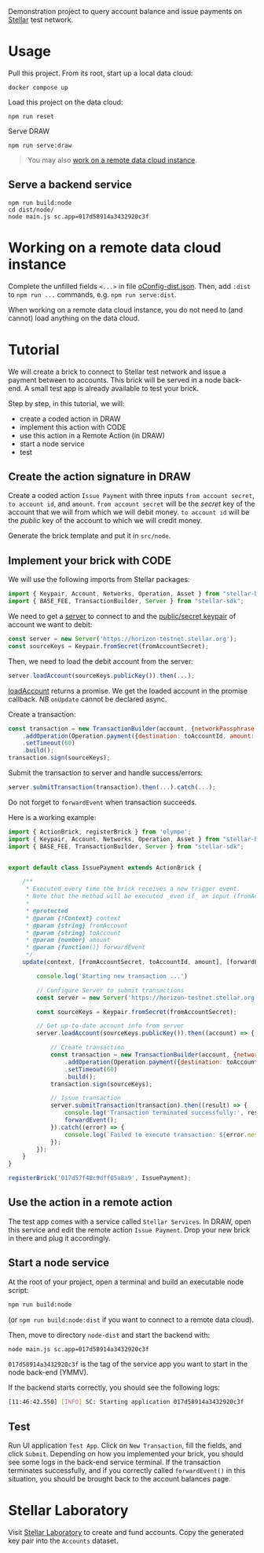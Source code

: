 Demonstration project to query account balance and issue payments on [Stellar](https://www.stellar.org/) test network.

# Usage
Pull this project. From its root, start up a local data cloud:
```
docker compose up
```

Load this project on the data cloud:
```
npm run reset
```

Serve DRAW
```
npm run serve:draw
```

> You may also [work on a remote data cloud instance](#working-on-a-remote-data-cloud-instance).

## Serve a backend service
```
npm run build:node
cd dist/node/
node main.js sc.app=017d58914a3432920c3f
```

# Working on a remote data cloud instance
Complete the unfilled fields `<...>` in file [oConfig-dist.json](res/oConfig-dist.json).
Then, add `:dist` to `npm run ...` commands, e.g. `npm run serve:dist`.

When working on a remote data cloud instance, you do not need to (and cannot) load anything on the data cloud.

# Tutorial
We will create a brick to connect to Stellar test network and issue a payment between to accounts. This brick will be served in a node back-end. A small test app is already available to test your brick.

Step by step, in this tutorial, we will:
- create a coded action in DRAW
- implement this action with CODE
- use this action in a Remote Action (in DRAW)
- start a node service
- test

## Create the action signature in DRAW
Create a coded action `Issue Payment` with three inputs `from account secret`, `to account id`, and `amount`. `from account secret` will be the _secret_ key of the account that we will from which we will debit money. `to account id` will be the _public_ key of the account to which we will credit money.

Generate the brick template and put it in `src/node`.

## Implement your brick with CODE

We will use the following imports from Stellar packages:
```js
import { Keypair, Account, Networks, Operation, Asset } from "stellar-base";
import { BASE_FEE, TransactionBuilder, Server } from "stellar-sdk";
```

We need to get a [server](https://stellar.github.io/js-stellar-sdk/Server.html) to connect to and the [public/secret keypair](https://stellar.github.io/js-stellar-sdk/Keypair.html) of account we want to debit:
```js
const server = new Server('https://horizon-testnet.stellar.org');
const sourceKeys = Keypair.fromSecret(fromAccountSecret);
```

Then, we need to load the debit account from the server:

```js
server.loadAccount(sourceKeys.publicKey()).then(...);
```
[loadAccount](https://stellar.github.io/js-stellar-sdk/Server.html#loadAccount) returns a promise. We get the loaded account in the promise callback. _NB_ `onUpdate` cannot be declared async.

Create a transaction:
```js
const transaction = new TransactionBuilder(account, {networkPassphrase: Networks.TESTNET, fee: BASE_FEE})
    .addOperation(Operation.payment({destination: toAccountId, amount: amount.toFixed(7), asset: Asset.native()}))
    .setTimeout(60)
    .build();
transaction.sign(sourceKeys);
```

Submit the transaction to server and handle success/errors:
```js
server.submitTransaction(transaction).then(...).catch(...);
```

Do not forget to `forwardEvent` when transaction succeeds.

Here is a working example:
```js
import { ActionBrick, registerBrick } from 'olympe';
import { Keypair, Account, Networks, Operation, Asset } from "stellar-base";
import { BASE_FEE, TransactionBuilder, Server } from "stellar-sdk";


export default class IssuePayment extends ActionBrick {

    /**
     * Executed every time the brick receives a new trigger event.
     * Note that the method will be executed _even if_ an input (fromAccount, accountSequence, toAccount, amount) is undefined.
     * 
     * @protected
     * @param {!Context} context
     * @param {string} fromAccount
     * @param {string} toAccount
     * @param {number} amount
     * @param {function()} forwardEvent
     */
    update(context, [fromAccountSecret, toAccountId, amount], [forwardEvent]) {

        console.log('Starting new transaction ...')

        // Configure Server to submit transactions
        const server = new Server('https://horizon-testnet.stellar.org');

        const sourceKeys = Keypair.fromSecret(fromAccountSecret);

        // Get up-to-date account info from server
        server.loadAccount(sourceKeys.publicKey()).then((account) => {

            // Create transaction
            const transaction = new TransactionBuilder(account, {networkPassphrase: Networks.TESTNET, fee: BASE_FEE})
                .addOperation(Operation.payment({destination: toAccountId, amount: amount.toFixed(7), asset: Asset.native()}))
                .setTimeout(60)
                .build();
            transaction.sign(sourceKeys);

            // Issue transaction
            server.submitTransaction(transaction).then((result) => {
                console.log('Transaction terminated successfully:', result.hash);
                forwardEvent();
            }).catch((error) => {
                console.log(`Failed to execute transaction: ${error.message}`);
            });
        });
    }
}

registerBrick('017d57f48c9dff05a8a9', IssuePayment);

```

## Use the action in a remote action
The test app comes with a service called `Stellar Services`. In DRAW, open this service and edit the remote action `Issue Payment`. Drop your new brick in there and plug it accordingly.

## Start a node service

At the root of your project, open a terminal and build an executable node script:
```bash
npm run build:node
```
(or `npm run build:node:dist` if you want to connect to a remote data cloud).

Then, move to directory `node-dist` and start the backend with:
```bash
node main.js sc.app=017d58914a3432920c3f
```

`017d58914a3432920c3f` is the tag of the service app you want to start in the node back-end (YMMV).

If the backend starts correctly, you should see the following logs:
```bash
[11:46:42.550] [INFO] SC: Starting application 017d58914a3432920c3f
```

## Test
Run UI application `Test App`. Click on `New Transaction`, fill the fields, and click `Submit`. Depending on how you implemented your brick, you should see some logs in the back-end service terminal. If the transaction terminates successfully, and if you correctly called `forwardEvent()` in this situation, you should be brought back to the account balances page.

# Stellar Laboratory

Visit [Stellar Laboratory](https://laboratory.stellar.org) to create and fund accounts. Copy the generated key pair into the `Accounts` dataset.
